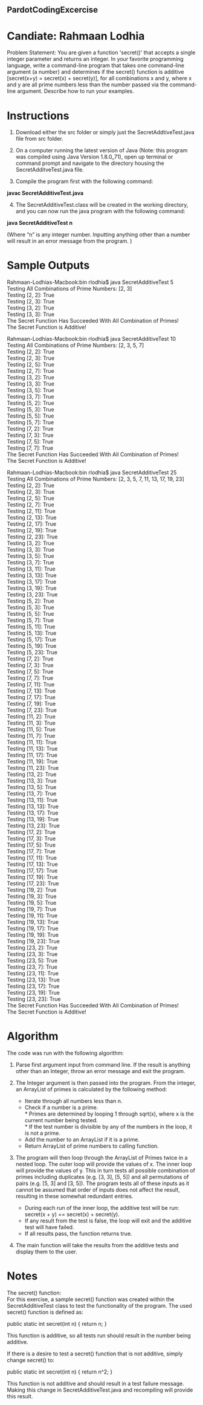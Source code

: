 ## PardotCodingExcercise
# Candiate: Rahmaan Lodhia

Problem Statement: You are given a function 'secret()' that accepts a single integer parameter and returns an integer. In your favorite programming language, write a command-line program that takes one command-line argument (a number) and determines if the secret() function is additive [secret(x+y) = secret(x) + secret(y)], for all combinations x and y, where x and y are all prime numbers less than the number passed via the command-line argument.  Describe how to run your examples.

# Instructions

1. Download either the src folder or simply just the SecretAddtiveTest.java file from src folder.

2. On a computer running the latest version of Java (Note: this program was compiled using Java Version 1.8.0_71), open up terminal or command prompt and navigate to the directory housing the SecretAdditveTest.java file.

3. Compile the program first with the following command:

**javac SecretAdditiveTest.java**

4. The SecretAdditiveTest.class will be created in the working directory, and you can now run the java program with the following command:

**java SecretAdditiveTest n**

(Where “n” is any integer number. Inputting anything other than a number will result in an error message from the program. )

# Sample Outputs

Rahmaan-Lodhias-Macbook:bin rlodhia$ java SecretAdditiveTest 5  
Testing All Combinations of Prime Numbers: [2, 3]  
Testing [2, 2]: True  
Testing [2, 3]: True  
Testing [3, 2]: True  
Testing [3, 3]: True  
The Secret Function Has Succeeded With All Combination of Primes!  
The Secret Function is Additive!  

Rahmaan-Lodhias-Macbook:bin rlodhia$ java SecretAdditiveTest 10  
Testing All Combinations of Prime Numbers: [2, 3, 5, 7]  
Testing [2, 2]: True  
Testing [2, 3]: True  
Testing [2, 5]: True  
Testing [2, 7]: True  
Testing [3, 2]: True  
Testing [3, 3]: True  
Testing [3, 5]: True  
Testing [3, 7]: True  
Testing [5, 2]: True  
Testing [5, 3]: True  
Testing [5, 5]: True  
Testing [5, 7]: True  
Testing [7, 2]: True  
Testing [7, 3]: True  
Testing [7, 5]: True  
Testing [7, 7]: True  
The Secret Function Has Succeeded With All Combination of Primes!  
The Secret Function is Additive!  

Rahmaan-Lodhias-Macbook:bin rlodhia$ java SecretAdditiveTest 25  
Testing All Combinations of Prime Numbers: [2, 3, 5, 7, 11, 13, 17, 19, 23]  
Testing [2, 2]: True  
Testing [2, 3]: True  
Testing [2, 5]: True  
Testing [2, 7]: True  
Testing [2, 11]: True  
Testing [2, 13]: True  
Testing [2, 17]: True  
Testing [2, 19]: True  
Testing [2, 23]: True  
Testing [3, 2]: True  
Testing [3, 3]: True  
Testing [3, 5]: True  
Testing [3, 7]: True  
Testing [3, 11]: True  
Testing [3, 13]: True  
Testing [3, 17]: True  
Testing [3, 19]: True  
Testing [3, 23]: True  
Testing [5, 2]: True  
Testing [5, 3]: True  
Testing [5, 5]: True  
Testing [5, 7]: True  
Testing [5, 11]: True  
Testing [5, 13]: True  
Testing [5, 17]: True  
Testing [5, 19]: True  
Testing [5, 23]: True  
Testing [7, 2]: True  
Testing [7, 3]: True  
Testing [7, 5]: True  
Testing [7, 7]: True  
Testing [7, 11]: True  
Testing [7, 13]: True  
Testing [7, 17]: True  
Testing [7, 19]: True  
Testing [7, 23]: True  
Testing [11, 2]: True  
Testing [11, 3]: True  
Testing [11, 5]: True  
Testing [11, 7]: True  
Testing [11, 11]: True  
Testing [11, 13]: True  
Testing [11, 17]: True  
Testing [11, 19]: True  
Testing [11, 23]: True  
Testing [13, 2]: True  
Testing [13, 3]: True  
Testing [13, 5]: True  
Testing [13, 7]: True  
Testing [13, 11]: True  
Testing [13, 13]: True  
Testing [13, 17]: True  
Testing [13, 19]: True  
Testing [13, 23]: True  
Testing [17, 2]: True  
Testing [17, 3]: True  
Testing [17, 5]: True  
Testing [17, 7]: True  
Testing [17, 11]: True  
Testing [17, 13]: True  
Testing [17, 17]: True  
Testing [17, 19]: True  
Testing [17, 23]: True  
Testing [19, 2]: True  
Testing [19, 3]: True  
Testing [19, 5]: True  
Testing [19, 7]: True  
Testing [19, 11]: True  
Testing [19, 13]: True  
Testing [19, 17]: True  
Testing [19, 19]: True  
Testing [19, 23]: True  
Testing [23, 2]: True  
Testing [23, 3]: True  
Testing [23, 5]: True  
Testing [23, 7]: True  
Testing [23, 11]: True  
Testing [23, 13]: True  
Testing [23, 17]: True  
Testing [23, 19]: True  
Testing [23, 23]: True  
The Secret Function Has Succeeded With All Combination of Primes!  
The Secret Function is Additive!  

# Algorithm

The code was run with the following algorithm:

1. Parse first argument input from command line.  If the result is anything other than an Integer, throw an error message and exit the program.

2. The Integer argument is then passed into the program.  From the integer, an ArrayList of primes is calculated by the following method:
	* Iterate through all numbers less than n.  
	* Check if a number is a prime.  
		  * Primes are determined by looping 1 through sqrt(x), where x is the current number being tested.  
		  * If the test number is divisible by any of the numbers in the loop, it is not a prime.  
	* Add the number to an ArrayList if it is a prime.  
	* Return ArrayList of prime numbers to calling function.  

3. The program will then loop through the ArrayList of Primes twice in a nested loop.  The outer loop will provide the values of x.  The inner loop will provide the values of y.  This in turn tests all possible combination of primes including duplicates (e.g. [3, 3], [5, 5]) and all permutations of pairs (e.g. [5, 3] and [3, 5]).  The program tests all of these inputs as it cannot be assumed that order of inputs does not affect the result, resulting in these somewhat redundant entries.    
	* During each run of the inner loop, the additive test will be run: secret(x + y) == secret(x) + secret(y).  
	* If any result from the test is false, the loop will exit and the additive test will have failed.  
	* If all results pass, the function returns true.  

4. The main function will take the results from the additive tests and display them to the user.

# Notes

The secret() function:  
For this exercise, a sample secret() function was created within the SecretAdditiveTest class to test the functionality of the program.  The used secret() function is defined as:

public static int secret(int n)  {  return n;  }  


This function is additive, so all tests run should result in the number being additive.

If there is a desire to test a secret() function that is not additive, simply change secret() to:

public static int secret(int n)  {  return n^2;  }  

This function is not additive and should result in a test failure message.  Making this change in SecretAdditiveTest.java and recompiling will provide this result.
